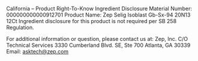  
 
 
California – Product Right-To-Know Ingredient Disclosure 
Material Number: 000000000000912701 
Product Name: Zep Selig Isoblast Gb-Sx-94 20N13 12Ct 
Ingredient disclosure for this product is not required per SB 258 Regulation. 
 
For additional information or question, please contact us at: 
Zep, Inc. 
C/O Technical Services 
3330 Cumberland Blvd. SE, Ste 700 
Atlanta, GA 30339 
Email: asktech@zep.com 
 
 
 
 
